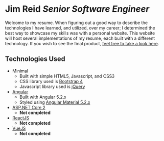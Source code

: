 # Jim Reid _Senior Software Engineer_

Welcome to my resume. When figuring out a good way to describe the technologies I have learned, and utilized, over my career; I determined the best way to showcase my skills was with a personal website. This website will host several implementations of my resume, each built with a different technology. If you wish to see the final product, [feel free to take a look here](https://www.techreid.net/).

## Technologies Used

* Minimal
  * Built with simple HTML5, Javascript, and CSS3
  * CSS library used is [Bootstrap 4](https://getbootstrap.com/)
  * Javascript library used is [jQuery](https://jquery.com/)
* [Angular](https://angular.io/)
  * Built with Angular 5.2.x
  * Styled using [Angular Material 5.2.x](https://v5.material.angular.io/)
* [ASP.NET Core 2](https://docs.microsoft.com/en-us/aspnet/core/aspnetcore-2.0?view=aspnetcore-2.1)
  * **Not completed**
* [ReactJS](https://reactjs.org/)
  * **Not completed**
* [VueJS](https://vuejs.org/)
  * **Not completed**
